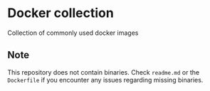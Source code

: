 # Docker collection
Collection of commonly used docker images

## Note
This repository does not contain binaries. Check `readme.md` or the `Dockerfile` if you encounter any issues regarding missing binaries.

